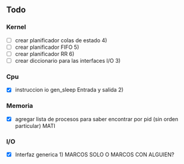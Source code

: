 ## Todo


### Kernel
- [ ] crear planificador colas de estado 4)
- [ ] crear planificador FIFO 5)
- [ ] crear planificador RR 6)
- [ ] crear diccionario para las interfaces I/O 3)
### Cpu 
- [x] instruccion io gen_sleep Entrada y salida 2)

### Memoria
- [x] agregar lista de procesos para saber encontrar por pid (sin orden particular) MATI

### I/O
- [x] Interfaz generica 1) MARCOS SOLO O MARCOS CON ALGUIEN?
